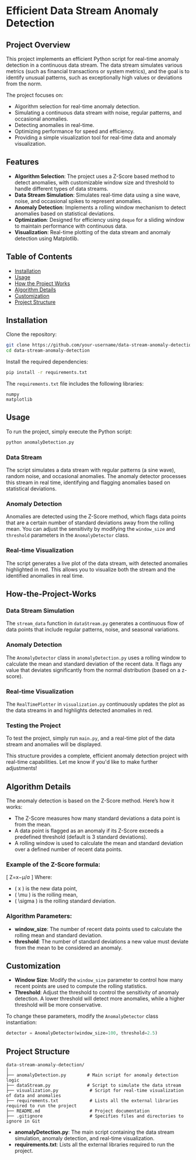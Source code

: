 # Efficient Data Stream Anomaly Detection

## Project Overview
This project implements an efficient Python script for real-time anomaly detection in a continuous data stream. The data stream simulates various metrics (such as financial transactions or system metrics), and the goal is to identify unusual patterns, such as exceptionally high values or deviations from the norm.

The project focuses on:
- Algorithm selection for real-time anomaly detection.
- Simulating a continuous data stream with noise, regular patterns, and occasional anomalies.
- Detecting anomalies in real-time.
- Optimizing performance for speed and efficiency.
- Providing a simple visualization tool for real-time data and anomaly visualization.

## Features
- **Algorithm Selection**: The project uses a Z-Score based method to detect anomalies, with customizable window size and threshold to handle different types of data streams.
- **Data Stream Simulation**: Simulates real-time data using a sine wave, noise, and occasional spikes to represent anomalies.
- **Anomaly Detection**: Implements a rolling window mechanism to detect anomalies based on statistical deviations.
- **Optimization**: Designed for efficiency using `deque` for a sliding window to maintain performance with continuous data.
- **Visualization**: Real-time plotting of the data stream and anomaly detection using Matplotlib.

## Table of Contents
- [Installation](#installation)
- [Usage](#usage)
- [How the Project Works](#how-the-project-works)
- [Algorithm Details](#algorithm-details)
- [Customization](#customization)
- [Project Structure](#project-structure)


## Installation
Clone the repository:
```bash
git clone https://github.com/your-username/data-stream-anomaly-detection.git
cd data-stream-anomaly-detection
```

Install the required dependencies:
```bash
pip install -r requirements.txt
```

The `requirements.txt` file includes the following libraries:
```
numpy
matplotlib
```

## Usage
To run the project, simply execute the Python script:
```bash
python anomalyDetection.py
```
### Data Stream
The script simulates a data stream with regular patterns (a sine wave), random noise, and occasional anomalies. The anomaly detector processes this stream in real time, identifying and flagging anomalies based on statistical deviations.

### Anomaly Detection
Anomalies are detected using the Z-Score method, which flags data points that are a certain number of standard deviations away from the rolling mean. You can adjust the sensitivity by modifying the `window_size` and `threshold` parameters in the `AnomalyDetector` class.

### Real-time Visualization
The script generates a live plot of the data stream, with detected anomalies highlighted in red. This allows you to visualize both the stream and the identified anomalies in real time.


## How-the-Project-Works

### Data Stream Simulation
The `stream_data` function in `dataStream.py` generates a continuous flow of data points that include regular patterns, noise, and seasonal variations.

### Anomaly Detection
The `AnomalyDetector` class in `anomalyDetection.py` uses a rolling window to calculate the mean and standard deviation of the recent data. It flags any value that deviates significantly from the normal distribution (based on a z-score).

### Real-time Visualization
The `RealTimePlotter` in `visualization.py` continuously updates the plot as the data streams in and highlights detected anomalies in red.

### Testing the Project
To test the project, simply run `main.py`, and a real-time plot of the data stream and anomalies will be displayed.

This structure provides a complete, efficient anomaly detection project with real-time capabilities. Let me know if you'd like to make further adjustments!

## Algorithm Details
The anomaly detection is based on the Z-Score method. Here’s how it works:
- The Z-Score measures how many standard deviations a data point is from the mean.
- A data point is flagged as an anomaly if its Z-Score exceeds a predefined threshold (default is 3 standard deviations).
- A rolling window is used to calculate the mean and standard deviation over a defined number of recent data points.

### Example of the Z-Score formula:
\[
Z=x−μ/σ
\]
Where:
- \( x \) is the new data point,
- \( \mu \) is the rolling mean,
- \( \sigma \) is the rolling standard deviation.

### Algorithm Parameters:
- **window_size**: The number of recent data points used to calculate the rolling mean and standard deviation.
- **threshold**: The number of standard deviations a new value must deviate from the mean to be considered an anomaly.

## Customization
- **Window Size**: Modify the `window_size` parameter to control how many recent points are used to compute the rolling statistics.
- **Threshold**: Adjust the threshold to control the sensitivity of anomaly detection. A lower threshold will detect more anomalies, while a higher threshold will be more conservative.

To change these parameters, modify the `AnomalyDetector` class instantiation:
```python
detector = AnomalyDetector(window_size=100, threshold=2.5)
```

## Project Structure
```
data-stream-anomaly-detection/
│
├── anomalyDetection.py        # Main script for anomaly detection logic
├── dataStream.py              # Script to simulate the data stream
├── visualization.py            # Script for real-time visualization of data and anomalies
├── requirements.txt            # Lists all the external libraries required to run the project
├── README.md                   # Project documentation
├── .gitignore                  # Specifies files and directories to ignore in Git
```

- **anomalyDetection.py**: The main script containing the data stream simulation, anomaly detection, and real-time visualization.
- **requirements.txt**: Lists all the external libraries required to run the project.
